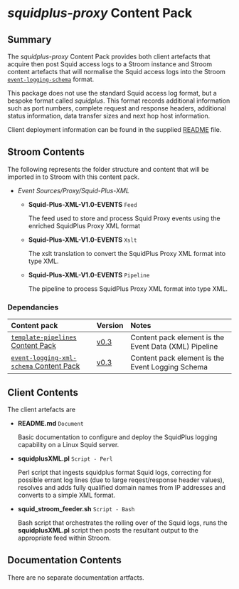# _squidplus-proxy_ Content Pack

## Summary

The _squidplus-proxy_ Content Pack provides both client artefacts that acquire then post Squid access logs to a Stroom instance and Stroom content artefacts that will normalise the Squid access logs into the Stroom [`event-logging-schema`](https://github.com/gchq/event-logging-schema) format.

This package does not use the standard Squid access log format, but a bespoke format called _squidplus_. This format records additional information such as port numbers, complete request and response headers, additional status information, data transfer sizes and next hop host information.

Client deployment information can be found in the supplied [README](clientArtefacts/README.md) file.


## Stroom Contents

The following represents the folder structure and content that will be imported in to Stroom with this content pack.

* _Event Sources/Proxy/Squid-Plus-XML_
    * **Squid-Plus-XML-V1.0-EVENTS** `Feed`

        The feed used to store and process Squid Proxy events using the enriched SquidPlus Proxy XML format

    * **Squid-Plus-XML-V1.0-EVENTS** `Xslt`

        The xslt translation to convert the SquidPlus Proxy XML format into <Event> type XML.

    * **Squid-Plus-XML-V1.0-EVENTS** `Pipeline`

        The pipeline to process SquidPlus Proxy XML format into <Event> type XML.

### Dependancies

| Content pack | Version | Notes |
|:------------ |:------- |:----- |
| [`template-pipelines` Content Pack](../../../template-pipelines/README.md) | [v0.3](https://github.com/gchq/stroom-content/releases/tag/template-pipelines-v0.3) | Content pack element is the Event Data (XML) Pipeline |
| [`event-logging-xml-schema` Content Pack](../../../event-logging-xml-schema/README.md) | [v0.3](https://github.com/gchq/stroom-content/releases/tag/event-logging-xml-schema-v3.2.3) | Content pack element is the Event Logging Schema |

## Client Contents

The client artefacts are

* **README.md** `Document`

    Basic documentation to configure and deploy the SquidPlus logging capability on a Linux Squid server.

* **squidplusXML.pl** `Script - Perl`

    Perl script that ingests squidplus format Squid logs, correcting for possible errant log lines (due to large reqest/response header values), resolves and adds fully qualified domain names from IP addresses and converts to a simple XML format.

* **squid_stroom_feeder.sh** `Script - Bash`

    Bash script that orchestrates the rolling over of the Squid logs, runs the **squidplusXML.pl** script then posts the resultant output to the appropriate feed within Stroom.

## Documentation Contents

There are no separate documentation artfacts.
